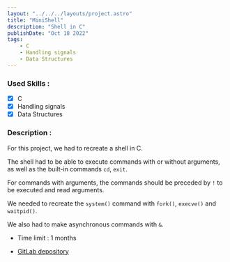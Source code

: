 ```yaml
---
layout: "../../../layouts/project.astro"
title: "MiniShell"
description: "Shell in C"
publishDate: "Oct 18 2022"
tags:
    - C
    - Handling signals
    - Data Structures
---
```


### Used Skills :

-   [x] C
-   [x] Handling signals
-   [x] Data Structures

### Description :

For this project, we had to recreate a shell in C.

The shell had to be able to execute commands with or without arguments, as well as the built-in commands `cd`, `exit`.

For commands with arguments, the commands should be preceded by `!` to be executed and read arguments.

We needed to recreate the `system()` command with `fork()`, `execve()` and `waitpid()`.

We also had to make asynchronous commands with `&`.

- Time limit : 1 months

- [GitLab depository](https://gitlab-ce.iut.u-bordeaux.fr/qlebez/sae-minishell)